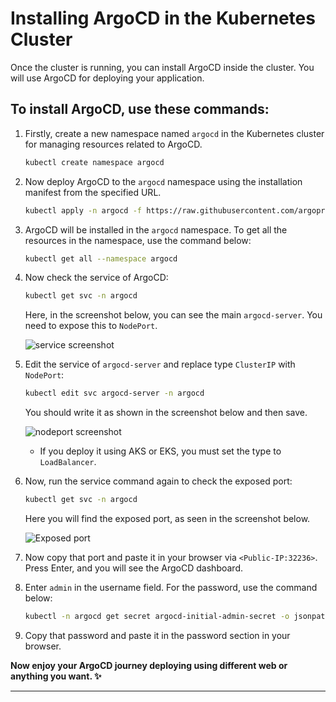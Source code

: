 # Installing ArgoCD in the Kubernetes Cluster

Once the cluster is running, you can install ArgoCD inside the cluster. You will use ArgoCD for deploying your application.

## To install ArgoCD, use these commands:

1. Firstly, create a new namespace named `argocd` in the Kubernetes cluster for managing resources related to ArgoCD.

   ```bash
   kubectl create namespace argocd
   ```

2. Now deploy ArgoCD to the `argocd` namespace using the installation manifest from the specified URL.

   ```bash
   kubectl apply -n argocd -f https://raw.githubusercontent.com/argoproj/argo-cd/stable/manifests/install.yaml
   ```

3. ArgoCD will be installed in the `argocd` namespace. To get all the resources in the namespace, use the command below:

   ```bash
   kubectl get all --namespace argocd
   ```

4. Now check the service of ArgoCD:

   ```bash
   kubectl get svc -n argocd
   ```

   Here, in the screenshot below, you can see the main `argocd-server`. You need to expose this to `NodePort`.

   ![service screenshot](https://github.com/mdazfar2/ShellScript-Toolkit/assets/100375390/7e8b8790-8418-4586-b473-27dd746aad82)

5. Edit the service of `argocd-server` and replace type `ClusterIP` with `NodePort`:

   ```bash
   kubectl edit svc argocd-server -n argocd
   ```

   You should write it as shown in the screenshot below and then save.

   ![nodeport screenshot](https://github.com/mdazfar2/ShellScript-Toolkit/assets/100375390/dbed61fd-788d-4ae4-99ed-348f16b18863)

   - If you deploy it using AKS or EKS, you must set the type to `LoadBalancer`.

6. Now, run the service command again to check the exposed port:

   ```bash
   kubectl get svc -n argocd
   ```

   Here you will find the exposed port, as seen in the screenshot below.

   ![Exposed port](https://github.com/mdazfar2/ShellScript-Toolkit/assets/100375390/b73c4912-9732-4634-a89e-6d483367619b)

7. Now copy that port and paste it in your browser via `<Public-IP:32236>`. Press Enter, and you will see the ArgoCD dashboard.

8. Enter `admin` in the username field. For the password, use the command below:

   ```bash
   kubectl -n argocd get secret argocd-initial-admin-secret -o jsonpath="{.data.password}" | base64 -d; echo
   ```

9. Copy that password and paste it in the password section in your browser.

**Now enjoy your ArgoCD journey deploying using different web or anything you want. ✨**

---
